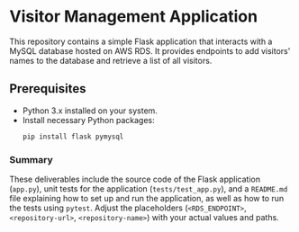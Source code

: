 # Visitor Management Application

This repository contains a simple Flask application that interacts with a MySQL database hosted on AWS RDS. It provides endpoints to add visitors' names to the database and retrieve a list of all visitors.

## Prerequisites

- Python 3.x installed on your system.
- Install necessary Python packages:
  ```sh
  pip install flask pymysql

### Summary

These deliverables include the source code of the Flask application (`app.py`), unit tests for the application (`tests/test_app.py`), and a `README.md` file explaining how to set up and run the application, as well as how to run the tests using `pytest`. Adjust the placeholders (`<RDS_ENDPOINT>`, `<repository-url>`, `<repository-name>`) with your actual values and paths.